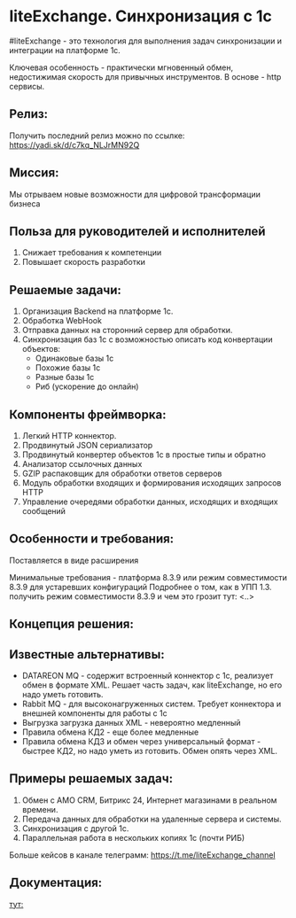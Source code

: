 # liteExchange. Синхронизация с 1с

#liteExchange - это технология для выполнения задач синхронизации и интеграции на платформе 1с.

Ключевая особенность - практически мгновенный обмен, недостижимая скорость для привычных инструментов.
В основе - http сервисы.

## Релиз:
Получить последний релиз можно по ссылке:
https://yadi.sk/d/c7kq_NLJrMN92Q

## Миссия:

Мы отрываем новые возможности для цифровой трансформации бизнеса

## Польза для руководителей и исполнителей

1. Снижает требования к компетенции
2. Повышает скорость разработки

## Решаемые задачи:

1. Организация Backend на платформе 1с.
2. Обработка WebHook
3. Отправка данных на сторонний сервер для обработки.
4. Синхронизация баз 1с с возможностью описать код конвертации объектов:
   * Одинаковые базы 1с
   * Похожие базы 1с
   * Разные базы 1с
   * Риб (ускорение до онлайн)

## Компоненты фреймворка:

1. Легкий HTTP коннектор.
2. Продвинутый JSON сериализатор
3. Продвинутый конвертер объектов 1с в простые типы и обратно
4. Анализатор ссылочных данных
5. GZIP распаковщик для обработки ответов серверов
6. Модуль обработки входящих и формирования исходящих запросов HTTP
7. Управление очередями обработки данных, исходящих и входящих сообщений

## Особенности и требования:

Поставляется в виде расширения

Минимальные требования - платформа 8.3.9 или режим совместимости 8.3.9 для устаревших конфигураций
Подробнее о том, как в УПП 1.3. получить режим совместимости 8.3.9 и чем это грозит тут: <..>

## Концепция решения:

## Известные альтернативы:

* DATAREON MQ - содержит встроенный коннектор с 1с, реализует обмен в формате XML. Решает часть задач, как liteExchange, но его надо уметь готовить.
* Rabbit MQ - для высоконагруженных систем. Требует коннектора и внешней компоненты для работы с 1с
* Выгрузка загрузка данных XML - невероятно медленный
* Правила обмена КД2 - еще более медленные
* Правила обмена КД3 и обмен через универсальный формат - быстрее КД2, но надо уметь из готовить. Обмен опять через XML.

## Примеры решаемых задач:

1. Обмен с AMO CRM, Битрикс 24, Интернет магазинами в реальном времени.
2. Передача данных для обработки на удаленные сервера и системы.
3. Синхронизация с другой 1с.
4. Параллельная работа в нескольких копиях 1с (почти РИБ)

Больше кейсов в канале телеграмм:
https://t.me/liteExchange_channel

## Документация:
[тут:][1]

[1]: https://github.com/liteappsru/liteExchange/wiki
